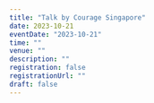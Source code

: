 ```yaml
---
title: "Talk by Courage Singapore"
date: 2023-10-21
eventDate: "2023-10-21"
time: ""
venue: ""
description: ""
registration: false
registrationUrl: ""
draft: false
---
```

